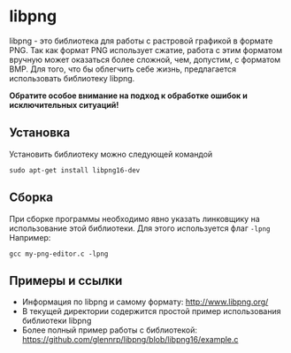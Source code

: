 # libpng
libpng - это библиотека для работы с растровой графикой в формате PNG. Так как формат PNG использует сжатие, работа с этим форматом вручную может оказаться более сложной, чем, допустим, с форматом BMP. Для того, что бы облегчить себе жизнь, предлагается использовать библиотеку libpng.

**Обратите особое внимание на подход к обработке ошибок и исключительных ситуаций!**

## Установка
Установить библиотеку можно следующей командой
```
sudo apt-get install libpng16-dev
```

## Сборка
При сборке программы необходимо явно указать линковщику на использование этой библиотеки. Для этого используется флаг `-lpng`
Например:
```
gcc my-png-editor.c -lpng
```

## Примеры и ссылки
- Информация по libpng и самому формату: http://www.libpng.org/
- В текущей директории содержится простой пример использования библиотеки libpng
- Более полный пример работы с библиотекой: https://github.com/glennrp/libpng/blob/libpng16/example.c
